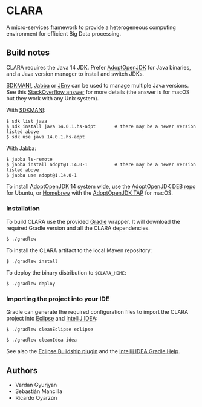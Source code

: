 # CLARA

A micro-services framework to provide a heterogeneous computing environment for efficient
Big Data processing.


## Build notes

CLARA requires the Java 14 JDK.
Prefer [AdoptOpenJDK](https://adoptopenjdk.net/) for Java binaries,
and a Java version manager to install and switch JDKs.

[SDKMAN!], [Jabba] or [JEnv] can be used to manage multiple Java versions.
See this [StackOverflow answer](https://stackoverflow.com/a/52524114) for more details
(the answer is for macOS but they work with any Unix system).

[SDKMAN!]: https://sdkman.io/
[Jabba]: https://github.com/shyiko/jabba
[JEnv]: https://www.jenv.be/

With [SDKMAN!]:

``` console
$ sdk list java
$ sdk install java 14.0.1.hs-adpt       # there may be a newer version listed above
$ sdk use java 14.0.1.hs-adpt
```

With [Jabba]:

``` console
$ jabba ls-remote
$ jabba install adopt@1.14.0-1          # there may be a newer version listed above
$ jabba use adopt@1.14.0-1
```

To install [AdoptOpenJDK 14] system wide,
use the [AdoptOpenJDK DEB repo] for Ubuntu,
or [Homebrew](https://brew.sh/) with the [AdoptOpenJDK TAP] for macOS.

[AdoptOpenJDK 14]: https://adoptopenjdk.net/releases.html?variant=openjdk14&jvmVariant=hotspot
[AdoptOpenJDK DEB repo]: https://adoptopenjdk.net/installation.html#linux-pkg-deb
[AdoptOpenJDK TAP]: https://github.com/AdoptOpenJDK/homebrew-openjdk


### Installation

To build CLARA use the provided [Gradle](https://gradle.org/) wrapper.
It will download the required Gradle version and all the CLARA dependencies.

    $ ./gradlew

To install the CLARA artifact to the local Maven repository:

    $ ./gradlew install

To deploy the binary distribution to `$CLARA_HOME`:

    $ ./gradlew deploy


### Importing the project into your IDE

Gradle can generate the required configuration files to import the CLARA
project into [Eclipse](https://eclipse.org/ide/) and
[IntelliJ IDEA](https://www.jetbrains.com/idea/):

    $ ./gradlew cleanEclipse eclipse

    $ ./gradlew cleanIdea idea

See also the [Eclipse Buildship plugin](http://www.vogella.com/tutorials/EclipseGradle/article.html)
and the [Intellij IDEA Gradle Help](https://www.jetbrains.com/help/idea/2016.2/gradle.html).


## Authors

* Vardan Gyurjyan
* Sebastián Mancilla
* Ricardo Oyarzún
